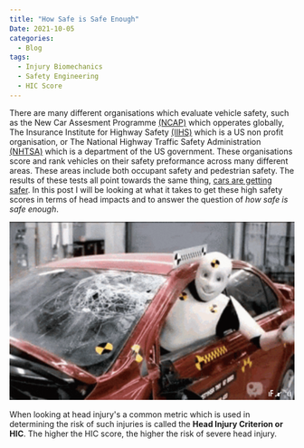 ```yaml
---
title: "How Safe is Safe Enough"
Date: 2021-10-05
categories:
  - Blog
tags:
  - Injury Biomechanics
  - Safety Engineering
  - HIC Score
---
```


There are many different organisations which evaluate vehicle safety, such as the New Car Assesment Programme <a href="https://www.globalncap.org/ncaps" target="_blank">(NCAP)</a> which opperates globally, The Insurance Institute for Highway Safety <a href="https://www.iihs.org/ratings" target="_blank">(IIHS)</a>  which is a US non profit organisation, or The National Highway Traffic Safety Administration <a href="https://www.nhtsa.gov/ratings" target="_blank">(NHTSA)</a> which is a department of the US government. These organisations score and rank vehicles on their safety preformance across many different areas. These areas include both occupant safety and pedestrian safety. The results of these tests all point towards the same thing, <a href="https://www.nhtsa.gov/newer-cars-are-safer-cars">cars are getting safer</a>. In this post I will be looking at what it takes to get these high safety scores in terms of head impacts and to answer the question of *how safe is safe enough*.

<p align="center">
  <img src="/assets/images/Dummy_Crash1_Gif.gif" width="700">
</p>

When looking at head injury's a common metric which is used in determining the risk of such injuries is called the **Head Injury Criterion or HIC**. The higher the HIC score, the higher the risk of severe head injury.  
